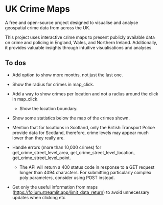 # UK Crime Maps
A free and open-source project designed to visualise and analyse geospatial crime data from across the UK.

This project uses interactive crime maps to present publicly available data on crime and policing in England, Wales, and Northern Ireland. Additionally, it provides valuable insights through intuitive visualisations and analyses.

## To dos

+ Add option to show more months, not just the last one.

+ Show the radius for crimes in map_click.

+ Add a way to show crimes per location and not a radius around the click in map_click.
    + Show the location boundary.

+ Show some statistics below the map of the crimes shown.

+ Mention that for locations in Scotland, only the British Transport Police provide data for Scotland, therefore, crime levels may appear much lower than they really are. 

+ Handle errors (more than 10,000 crimes) for get_crime_street_level_area, get_crime_street_level_location, get_crime_street_level_point.
    + The API will return a 400 status code in response to a GET request longer than 4094 characters. For submitting particularly complex poly parameters, consider using POST instead. 

+ Get only the useful information from maps (https://folium.streamlit.app/limit_data_return) to avoid unnecessary updates when clicking etc.
